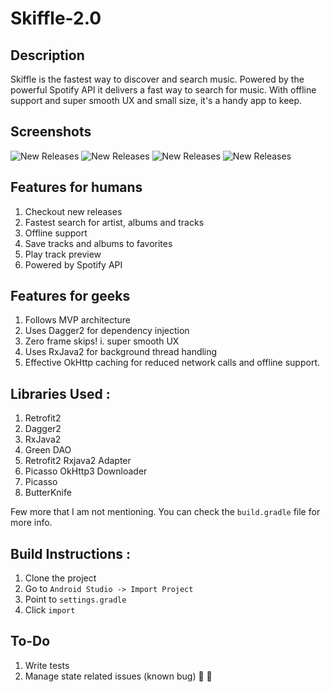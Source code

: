 # Skiffle-2.0

## Description
Skiffle is the fastest way to discover and search music.
Powered by the powerful Spotify API it delivers a fast way to search for music. With offline support and super smooth UX and small size, it's a handy app to keep.

## Screenshots

![New Releases](http://i.imgur.com/3u2QGzq.png "New Releases") ![New Releases](http://i.imgur.com/Pb1771g.png "Search Results") ![New Releases](http://i.imgur.com/EuUf3b6.png "Track Details") ![New Releases](http://i.imgur.com/zbSQjP8.png "Artist Details") 

## Features for humans

1. Checkout new releases
2. Fastest search for artist, albums and tracks
3. Offline support
4. Save tracks and albums to favorites
5. Play track preview
6. Powered by Spotify API

## Features for geeks

1. Follows MVP architecture
2. Uses Dagger2 for dependency injection
3. Zero frame skips! i. super smooth UX
4. Uses RxJava2 for background thread handling
5. Effective OkHttp caching for reduced network calls and offline support.

## Libraries Used : 

1. Retrofit2
2. Dagger2
3. RxJava2
4. Green DAO
5. Retrofit2 Rxjava2 Adapter
6. Picasso OkHttp3 Downloader
7. Picasso
8. ButterKnife

Few  more that I am not mentioning. You can check the ````build.gradle```` file for more info.

## Build Instructions : 

1. Clone the project
2. Go to ````Android Studio -> Import Project````
3. Point to ````settings.gradle```` 
4. Click ````import````

## To-Do

1. Write tests
2. Manage state related issues (known bug) :bug: :bug:
